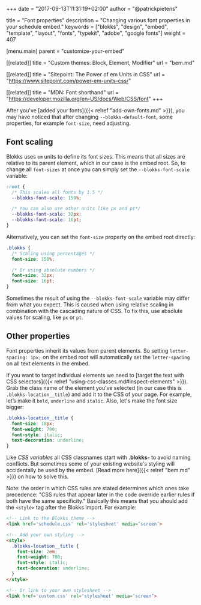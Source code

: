 +++
date            = "2017-09-13T11:31:19+02:00"
author          = "@patrickpietens"

title           = "Font properties"
description     = "Changing various font properties in your schedule embed."
keywords        = ["blokks", "design", "embed", "template", "layout", "fonts", "typekit", "adobe", "google fonts"]
weight          = 407

[menu.main]
parent          = "customize-your-embed"

[[related]]
title = "Custom themes: Block, Element, Modifier"
url = "bem.md"

[[related]]
title = "Sitepoint: The Power of em Units in CSS"
url = "https://www.sitepoint.com/power-em-units-css/"

[[related]]
title = "MDN: Font shorthand"
url = "https://developer.mozilla.org/en-US/docs/Web/CSS/font"
+++

After you've [added your fonts]({{< relref "add-own-fonts.md" >}}), you may have noticed that after changing `--blokks-default-font`, some properties, for example `font-size`, need adjusting.

## Font scaling
Blokks uses `em` units to define its font sizes. This means that all sizes are relative to its parent element, which in our case is the embed root. So, to change all `font-sizes` at once you can simply set the `--blokks-font-scale` variable:

```css
:root {
  /* This scales all fonts by 1.5 */
  --blokks-font-scale: 150%;

  /* You can also use other units like px and pt*/
  --blokks-font-scale: 32px;
  --blokks-font-scale: 16pt;
}
```

Alternatively, you can set the `font-size` property on the embed root directly:

```css
.blokks {
  /* Scaling using percentages */
  font-size: 150%;

  /* Or using absolute numbers */
  font-size: 32px;
  font-size: 16pt;
}
```

<span class='note'>Sometimes the result of using the `--blokks-font-scale` variable may differ from what you expect. This is caused when using relative scaling in combination with the cascading nature of CSS. To fix this, use absolute values for scaling, like `px` or `pt`.</span>

## Other properties
Font properties inherit its values from parent elements. So setting `letter-spacing: 1px;` on the embed root will automatically set the `letter-spacing` on all text elements in the embed.

If you want to target individual elements we need to [target the text with CSS selectors]({{< relref "using-css-classes.md#inspect-elements" >}}). Grab the class name of the element you've selected (in our case this is `.blokks-location__title`) and add it to the CSS of your page. For example, let’s make it `bold`, `underline` and `italic`. Also, let's make the font size bigger:

```css
.blokks-location__title {
  font-size: 18px;
  font-weight: 700;
  font-style: italic;
  text-decoration: underline;
}
```

Like *CSS variables* all CSS classnames start with **.blokks-** to avoid naming conflicts. But sometimes some of your existing website's styling will accidentally be used by the embed. [Read more here]({{< relref "bem.md" >}}) on how to solve this.

<span class='note'>Note: the order in which CSS rules are stated determines which ones take precedence: "CSS rules that appear later in the code override earlier rules if both have the same specificity." Basically this means that you should add the `<style>` tag after the Blokks import. For example:</span>

```html
<!-- Link to the Blokks theme -->
<link href='schedule.css' rel='stylesheet' media=‘screen’>

<!-- Add your own styling -->
<style>
  .blokks-location__title {
    font-size: 2em;
    font-weight: 700;
    font-style: italic;
    text-decoration: underline;
  }
</style>

<!-- Or link to your own stylesheet -->
<link href='custom.css' rel='stylesheet' media=‘screen’>
```